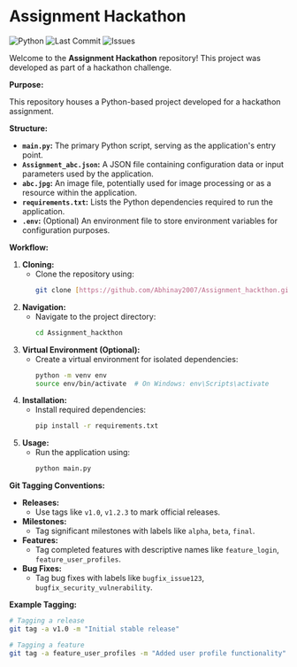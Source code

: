 # Assignment Hackathon

![Python](https://img.shields.io/badge/Python-3.8%2B-blue?style=for-the-badge&logo=python)
![Last Commit](https://img.shields.io/github/last-commit/Abhinay2007/Assignment_hackthon?style=for-the-badge)
![Issues](https://img.shields.io/github/issues/Abhinay2007/Assignment_hackthon?style=for-the-badge)

Welcome to the **Assignment Hackathon** repository! This project was developed as part of a hackathon challenge.


**Purpose:**

This repository houses a Python-based project developed for a hackathon assignment.

**Structure:**

*   **`main.py`:** The primary Python script, serving as the application's entry point.
*   **`Assignment_abc.json`:** A JSON file containing configuration data or input parameters used by the application.
*   **`abc.jpg`:** An image file, potentially used for image processing or as a resource within the application.
*   **`requirements.txt`:** Lists the Python dependencies required to run the application.
*   **`.env`:** (Optional) An environment file to store environment variables for configuration purposes.

**Workflow:**

1.  **Cloning:**
    *   Clone the repository using:
        ```bash
        git clone [https://github.com/Abhinay2007/Assignment_hackthon.git](https://github.com/Abhinay2007/Assignment_hackthon.git)
        ```
2.  **Navigation:**
    *   Navigate to the project directory:
        ```bash
        cd Assignment_hackthon
        ```
3.  **Virtual Environment (Optional):**
    *   Create a virtual environment for isolated dependencies:
        ```bash
        python -m venv env
        source env/bin/activate  # On Windows: env\Scripts\activate
        ```
4.  **Installation:**
    *   Install required dependencies:
        ```bash
        pip install -r requirements.txt
        ```
5.  **Usage:**
    *   Run the application using:
        ```bash
        python main.py
        ```

**Git Tagging Conventions:**

*   **Releases:**
    *   Use tags like `v1.0`, `v1.2.3` to mark official releases.
*   **Milestones:**
    *   Tag significant milestones with labels like `alpha`, `beta`, `final`.
*   **Features:**
    *   Tag completed features with descriptive names like `feature_login`, `feature_user_profiles`.
*   **Bug Fixes:**
    *   Tag bug fixes with labels like `bugfix_issue123`, `bugfix_security_vulnerability`.

**Example Tagging:**

```bash
# Tagging a release
git tag -a v1.0 -m "Initial stable release" 

# Tagging a feature
git tag -a feature_user_profiles -m "Added user profile functionality"
